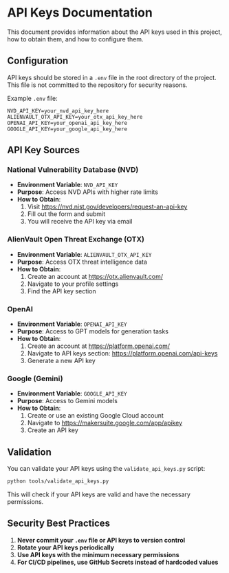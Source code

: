 # API Keys Documentation

This document provides information about the API keys used in this project, how to obtain them, and how to configure them.

## Configuration

API keys should be stored in a `.env` file in the root directory of the project. This file is not committed to the repository for security reasons.

Example `.env` file:
```
NVD_API_KEY=your_nvd_api_key_here
ALIENVAULT_OTX_API_KEY=your_otx_api_key_here
OPENAI_API_KEY=your_openai_api_key_here
GOOGLE_API_KEY=your_google_api_key_here
```

## API Key Sources

### National Vulnerability Database (NVD)
- **Environment Variable**: `NVD_API_KEY`
- **Purpose**: Access NVD APIs with higher rate limits
- **How to Obtain**: 
  1. Visit https://nvd.nist.gov/developers/request-an-api-key
  2. Fill out the form and submit
  3. You will receive the API key via email

### AlienVault Open Threat Exchange (OTX)
- **Environment Variable**: `ALIENVAULT_OTX_API_KEY`
- **Purpose**: Access OTX threat intelligence data
- **How to Obtain**: 
  1. Create an account at https://otx.alienvault.com/
  2. Navigate to your profile settings
  3. Find the API key section

### OpenAI
- **Environment Variable**: `OPENAI_API_KEY`
- **Purpose**: Access to GPT models for generation tasks
- **How to Obtain**: 
  1. Create an account at https://platform.openai.com/
  2. Navigate to API keys section: https://platform.openai.com/api-keys
  3. Generate a new API key

### Google (Gemini)
- **Environment Variable**: `GOOGLE_API_KEY`
- **Purpose**: Access to Gemini models
- **How to Obtain**: 
  1. Create or use an existing Google Cloud account
  2. Navigate to https://makersuite.google.com/app/apikey
  3. Create an API key

## Validation

You can validate your API keys using the `validate_api_keys.py` script:

```bash
python tools/validate_api_keys.py
```

This will check if your API keys are valid and have the necessary permissions.

## Security Best Practices

1. **Never commit your `.env` file or API keys to version control**
2. **Rotate your API keys periodically**
3. **Use API keys with the minimum necessary permissions**
4. **For CI/CD pipelines, use GitHub Secrets instead of hardcoded values**
